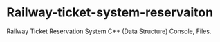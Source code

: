 # Railway-ticket-system-reservaiton
Railway Ticket Reservation System C++ (Data Structure) Console, Files.

